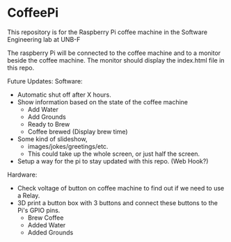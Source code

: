 # CoffeePi
This repository is for the Raspberry Pi coffee machine in the Software Engineering lab at UNB-F

The raspberry Pi will be connected to the coffee machine and to a monitor beside the coffee machine. 
The monitor should display the index.html file in this repo. 

Future Updates:
 Software:
  - Automatic shut off after X hours.
  - Show information based on the state of the coffee machine
    - Add Water
    - Add Grounds
    - Ready to Brew
    - Coffee brewed (Display brew time)
  - Some kind of slideshow, 
    - images/jokes/greetings/etc. 
    - This could take up the whole screen, or just half the screen. 
  - Setup a way for the pi to stay updated with this repo. (Web Hook?)
  
 Hardware:
  - Check voltage of button on coffee machine to find out if we need to use a Relay.
  - 3D print a button box with 3 buttons and connect these buttons to the Pi's GPIO pins.  
    - Brew Coffee 
    - Added Water
    - Added Grounds 
